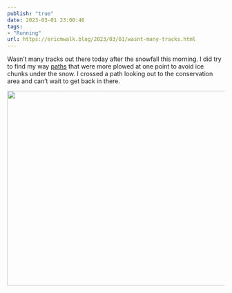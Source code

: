 ```yaml
---
publish: "true"
date: 2023-03-01 23:00:46
tags:
- "Running"
url: https://ericmwalk.blog/2023/03/01/wasnt-many-tracks.html
---
```

Wasn’t many tracks out there today after the snowfall this morning. I did try to find my way [paths](http://www.strava.com/activities/8642904441) that were more plowed at one point to avoid ice chunks under the snow. I crossed a path looking out to the conservation area and can’t wait to get back in there.



<img src="uploads/2023/776a9a7891.jpg" width="600" height="450" alt="">